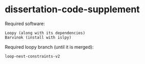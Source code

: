 # dissertation-code-supplement

Required software:
```
Loopy (along with its dependencies)
Barvinok (install with islpy)
```
Required loopy branch (until it is merged):
```
loop-nest-constraints-v2
```
